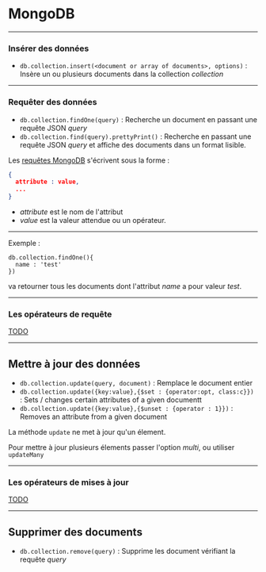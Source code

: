 # MongoDB



---



### Insérer des données

- `db.collection.insert(<document or array of documents>, options)` : Insère un ou plusieurs documents dans la collection _collection_



---



### Requêter des données

- `db.collection.findOne(query)` : Recherche un document en passant une requête JSON _query_
- `db.collection.find(query).prettyPrint()` : Recherche en passant une requête JSON _query_ et affiche des documents dans un format lisible.

Les [requêtes MongoDB](https://docs.mongodb.com/manual/reference/operator/query/) s'écrivent sous la forme :
```json
{
  attribute : value,
  ...
}
```

- *attribute* est le nom de l'attribut
- *value* est la valeur attendue ou un opérateur.



***



Exemple :
```
db.collection.findOne(){
  name : 'test'
})
```
va retourner tous les documents dont l'attribut _name_ a pour valeur _test_.



***


### Les opérateurs de requête

[TODO](https://docs.mongodb.com/manual/reference/operator/query/)



---



## Mettre à jour des données

- `db.collection.update(query, document)` : Remplace le document entier
- `db.collection.update({key:value},{$set : {operator:opt, class:c}})` : Sets / changes certain attributes of a given documentt
- `db.collection.update({key:value},{$unset : {operator : 1}})` : Removes an attribute from a given document

La méthode `update` ne met à jour qu'un élement.

Pour mettre à jour plusieurs élements passer l'option *multi*, ou utiliser `updateMany`



***


### Les opérateurs de mises à jour

[TODO](https://docs.mongodb.com/manual/reference/operator/update/)



---



## Supprimer des documents
- `db.collection.remove(query)` : Supprime les document vérifiant la requête _query_
